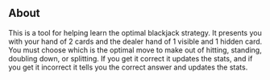 ## About

This is a tool for helping learn the optimal blackjack strategy. It presents you with your hand of 2 cards and the dealer hand of 1 visible and 1 hidden card. You must choose which is the optimal move to make out of hitting, standing, doubling down, or splitting. If you get it correct it updates the stats, and if you get it incorrect it tells you the correct answer and updates the stats.
